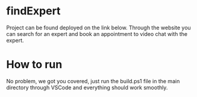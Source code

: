 # findExpert
Project can be found deployed on the link below. Through the website you can search for an expert and book an appointment to video chat with the expert.

# How to run
No problem, we got you covered, just run the build.ps1 file in the main directory through VSCode and everything should work smoothly.
